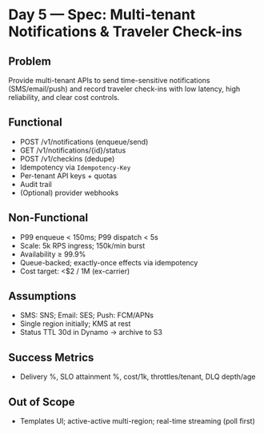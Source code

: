 ﻿# Day 5 — Spec: Multi-tenant Notifications & Traveler Check-ins

## Problem
Provide multi-tenant APIs to send time-sensitive notifications (SMS/email/push) and record traveler check-ins with low latency, high reliability, and clear cost controls.

## Functional
- POST /v1/notifications (enqueue/send)
- GET /v1/notifications/{id}/status
- POST /v1/checkins (dedupe)
- Idempotency via `Idempotency-Key`
- Per-tenant API keys + quotas
- Audit trail
- (Optional) provider webhooks

## Non-Functional
- P99 enqueue < 150ms; P99 dispatch < 5s
- Scale: 5k RPS ingress; 150k/min burst
- Availability ≥ 99.9%
- Queue-backed; exactly-once effects via idempotency
- Cost target: <$2 / 1M (ex-carrier)

## Assumptions
- SMS: SNS; Email: SES; Push: FCM/APNs
- Single region initially; KMS at rest
- Status TTL 30d in Dynamo → archive to S3

## Success Metrics
- Delivery %, SLO attainment %, cost/1k, throttles/tenant, DLQ depth/age

## Out of Scope
- Templates UI; active-active multi-region; real-time streaming (poll first)
